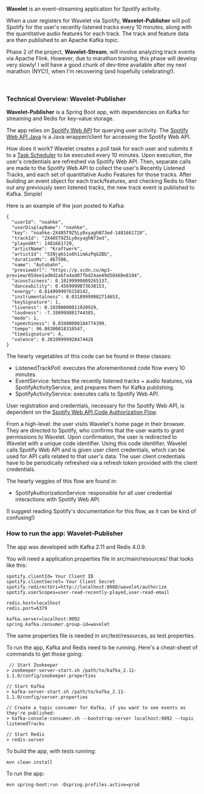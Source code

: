 <b>Wavelet</b> is an event-streaming application for Spotify activity.

When a user registers for Wavelet via Spotify, <b>Wavelet-Publisher</b> will poll Spotify for the user's recently listened tracks every 10 minutes, along with the quantitative audio features for each track. The track and feature data are then published to an Apache Kafka topic.

Phase 2 of the project, <b>Wavelet-Stream</b>, will involve analyzing track events via Apache Flink. However, due to marathon training, this phase will develop very slowly! I will have a good chunk of dev-time available after my next marathon (NYC!), when I'm recovering (and hopefully celebrating!).

<br>

### Technical Overview: Wavelet-Publisher
<b>Wavelet-Publisher</b> is a Spring Boot app, with dependencies on Kafka for streaming and Redis for key-value storage. 

The app relies on <a href="https://developer.spotify.com/documentation/web-api/">Spotify Web API</a> for querying user activity. The <a href="https://github.com/thelinmichael/spotify-web-api-java">Spotify Web API Java</a> is a Java wrapper/client for accessing the Spotify Web API.

How does it work? Wavelet creates a poll task for each user and submits it to a <a href="https://docs.spring.io/spring-framework/docs/current/javadoc-api/org/springframework/scheduling/TaskScheduler.html">Task Scheduler</a> to be executed every 10 minutes. Upon execution, the user's credentials are refreshed via Spotify Web API. Then, separate calls are made to the Spotify Web API to collect the user's Recently Listened Tracks, and each set of quantitative Audio Features for those tracks. After building an event object for each track/features, and checking Redis to filter out any previously seen listened tracks, the new track event is published to Kafka. Simple!

Here is an example of the json posted to Kafka:
```
{
  "userId": "noahke",
  "userDisplayName": "noahke",
  "key": "noahke-2X485T9Z5Ly0xyaghN73ed-1481661720",
  "trackId": "2X485T9Z5Ly0xyaghN73ed",
  "playedAt": 1481661720,
  "artistName": "Kraftwerk",
  "artistId": "5INjqkS1o8h1imAzPqGZBb",
  "durationMs": 467586,
  "name": "Autobahn",
  "previewUrl": "https://p.scdn.co/mp3-preview/05dee1ad0d2a6fa4ad07fbd24ae49d58468e8194",
  "acousticness": 0.10199999809265137,
  "danceability": 0.4569999873638153,
  "energy": 0.8149999976158142,
  "instrumentalness": 0.03189999982714653,
  "keySignature": 1,
  "liveness": 0.10300000011920929,
  "loudness": -7.198999881744385,
  "mode": 1,
  "speechiness": 0.03400000184774399,
  "tempo": 96.08300018310547,
  "timeSignature": 4,
  "valence": 0.38199999928474426
}
```

The hearty vegetables of this code can be found in these classes:
- ListenedTrackPoll: executes the aforementioned code flow every 10 minutes.
- EventService: fetches the recently listened tracks + audio features, via SpotifyActivityService, and prepares them for Kafka publishing.
- SpotifyActivityService: executes calls to Spotify Web API.

User registration and credentials, necessary for the Spotify Web API, is dependent on the <a href="https://developer.spotify.com/documentation/general/guides/authorization-guide/">Spotify Web API Code Authorization Flow</a>.

From a high-level: the user visits Wavelet's home page in their browser. They are directed to Spotify, who confirms that the user wants to grant permissions to Wavelet. Upon confirmation, the user is redirected to Wavelet with a unique code identifier. Using this code identifier, Wavelet calls Spotify Web API and is given user client credentials, which can be used for API calls related to that user's data. The user client credentials have to be periodically refreshed via a refresh token provided with the client credentials.

The hearty veggies of this flow are found in:
- SpotifyAuthorizationService: responsible for all user credential interactions with Spotify Web API.

(I suggest reading Spotify's documentation for this flow, as it can be kind of confusing!)


### How to run the app: Wavelet-Publisher

The app was developed with Kafka 2.11 and Redis 4.0.9.

You will need a application.properties file in src/main/resources/ that looks like this:

```
spotify.clientId= Your Client ID
spotify.clientSecret= Your Client Secret
spotify.redirectUri=http://localhost:8080/wavelet/authorize
spotify.userScopes=user-read-recently-played,user-read-email

redis.host=localhost
redis.port=6379

kafka.server=localhost:9092
spring.kafka.consumer.group-id=wavelet
```

The same properties file is needed in src/test/resources, as test.properties.

To run the app, Kafka and Redis need to be running. Here's a cheat-sheet of commands to get those going:

```
 // Start Zookeeper
> zookeeper-server-start.sh /path/to/kafka_2.11-1.1.0/config/zookeeper.properties

// Start Kafka
> kafka-server-start.sh /path/to/kafka_2.11-1.1.0/config/server.properties

// Create a topic consumer for Kafka, if you want to see events as they're published:
> kafka-console-consumer.sh --bootstrap-server localhost:9092 --topic listenedTracks

// Start Redis
> redis-server
```
 
To build the app, with tests running:
```
mvn clean install
```

To run the app:
```
mvn spring-boot:run -Dspring.profiles.active=prod
```


